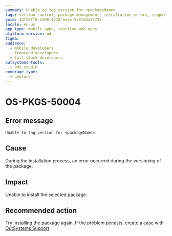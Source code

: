 ```yaml
---
summary: Unable to tag version for <packageName>.
tags: version control, package management, installation errors, support case, outsystems error codes
guid: 43f59ff8-1508-4e78-beae-5287dda72735
locale: en-us
app_type: mobile apps, reactive web apps
platform-version: odc
figma:
audience:
  - mobile developers
  - frontend developers
  - full stack developers
outsystems-tools:
  - odc studio
coverage-type:
  - unblock
---
```


# OS-PKGS-50004

## Error message

`Unable to tag version for <packageName>.`

## Cause

During the installation process, an error occurred during the versioning of the package.

## Impact

Unable to install the selected package.

## Recommended action

Try installing the package again.
If the problem persists, create a case with [OutSystems Support](https://www.outsystems.com/support/portal/open-support-case?ErrorCode=OS-PKGS-50004).
